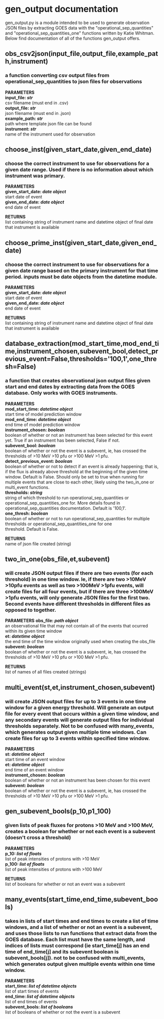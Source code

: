 # gen_output documentation

gen_output.py is a module intended to be used to generate observation JSON files by extracting GOES data with the 
"operational_sep_quantities" and "operational_sep_quantities_one" functions written by Katie Whitman.
Below find documentation of all of the functions gen_output offers.

## obs_csv2json(input_file,output_file,example_path,instrument)
### a function converting csv output files from operational_sep_quantities to json files for observations
**PARAMETERS**  
**input_file: *str***  
  csv filename (must end in .csv)  
**output_file: *str***  
  json filename (must end in .json)  
**example_path: *str***  
  path where template json file can be found  
**instrument: *str***  
  name of the instrument used for observation 
  
## choose_inst(given_start_date,given_end_date)
### choose the correct instrument to use for observations for a given date range. Used if there is no information about which instrument was primary.
**PARAMETERS**  
**given_start_date: *date object***  
  start date of event  
**given_end_date: *date object***  
  end date of event  
  
**RETURNS**  
  list containing string of instrument name and datetime object of final date that instrument is available  
  
## choose_prime_inst(given_start_date,given_end_date)
### choose the correct instrument to use for observations for a given date range based on the primary instrument for that time period. inputs must be date objects from the datetime module.
**PARAMETERS**  
**given_start_date: *date object***  
  start date of event  
**given_end_date: *date object***  
  end date of event  
  
**RETURNS**  
  list containing string of instrument name and datetime object of final date that instrument is available  

## database_extraction(mod_start_time,mod_end_time,instrument_chosen,subevent_bool,detect_previous_event=False,thresholds='100,1',one_thresh=False)
### a function that creates observational json output files given start and end dates by extracting data from the GOES database. Only works with GOES instruments.
**PARAMETERS**  
**mod_start_time: *datetime object***  
  start time of model prediction window  
**mod_end_time: *datetime object***  
  end time of model prediction window  
**instrument_chosen: *boolean***  
  boolean of whether or not an instrument has been selected for this event yet. True if an instrument has been selected, False if not.  
**subevent_bool: *boolean***  
  boolean of whether or not the event is a subevent, ie, has crossed the thresholds of >10 MeV >10 pfu or >100 MeV >1 pfu.    
**detect_previous_event: *boolean***  
  boolean of whether or not to detect if an event is already happening; that is, if the flux is already above threshold at the beginning
  of the given time window. Default is False. Should only be set to true when running for multiple events that are close to each other,
  likely using the two_in_one or multi_event functions.  
**thresholds: *string***  
  string of which threshold to run operational_sep_quantities or operational_sep_quantities_one for. More details found in 
  operational_sep_quantities documentation. Default is '100,1'.  
**one_thresh: *boolean***  
  boolean of whether or not to run operational_sep_quantities for multiple thresholds or operational_sep_quantities_one for one       \
  threshold. Default is False.  
  
**RETURNS**  
  name of json file created (string)
  
## two_in_one(obs_file,et,subevent)
### will create JSON output files if there are two events (for each threshold) in one time window. Ie, if there are two >10MeV >10pfu events as well as two >100MeV >1pfu events, will create files for all four events, but if there are three >100MeV >1pfu events, will only generate JSON files for the first two. Second events have different thresholds in different files as opposed to together.
**PARAMETERS**
**obs_file: *path object***  
  an observational file that may not contain all of the events that ocurred within its given time window  
**et: *datetime object***  
  the end time of the time window originally used when creating the obs_file  
**subevent: *boolean***  
  boolean of whether or not the event is a subevent, ie, has crossed the thresholds of >10 MeV >10 pfu or >100 MeV >1 pfu.  
  
**RETURNS**  
  list of names of all files created (strings)
  
## multi_event(st,et,instrument_chosen,subevent)
### will create JSON output files for up to 3 events in one time window for a given energy threshold. Will generate an output file for every event that occurs within a given time window, and any secondary events will generate output files for individual thresholds separately. Not to be confused with many_events, which generates output given multiple time windows. Can create files for up to 3 events within specified time window.
**PARAMETERS**  
**st: *datetime object***  
  start time of an event window  
**et: *datetime object***  
  end time of an event window  
**instrument_chosen: *boolean***  
  boolean of whether or not an instrument has been chosen for this event  
**subevent: *boolean***  
  boolean of whether or not the event is a subevent, ie, has crossed the thresholds of >10 MeV >10 pfu or >100 MeV >1 pfu.  

## gen_subevent_bools(p_10,p1_100)
### given lists of peak fluxes for protons >10 MeV and >100 MeV, creates a boolean for whether or not each event is a subevent (doesn't cross a threshold)
**PARAMETERS**  
**p_10: *list of floats***  
  list of peak intensities of protons with >10 MeV  
**p_100: *list of floats***  
  list of peak intensities of protons with >100 MeV  
  
**RETURNS**  
  list of booleans for whether or not an event was a subevent

## many_events(start_time,end_time,subevent_bools)
### takes in lists of start times and end times to create a list of time windows, and a list of whether or not an event is a subevent, and uses those lists to run functions that extract data from the GOES database. Each list must have the same length, and indices of lists must correspond (ie start_time[j] has an end time of end_time[j] and its subevent boolean is subevent_bools[j]). not to be confused with multi_events, which generates output given multiple events within one time window.
**PARAMETERS**  
**start_time: *list of datetime objects***  
  list of start times of events  
**end_time: *list of datetime objects***  
  list of end times of events  
**subevent_bools: *list of booleans***  
  list of booleans of whether or not the event is a subevent 
